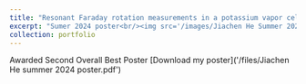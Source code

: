 ```yaml
---
title: "Resonant Faraday rotation measurements in a potassium vapor cell"
excerpt: "Sumer 2024 poster<br/><img src='/images/Jiachen He Summer 2024 poster.png'>"
collection: portfolio
---
```


Awarded Second Overall Best Poster
[Download my poster]('/files/Jiachen He summer 2024 poster.pdf')

